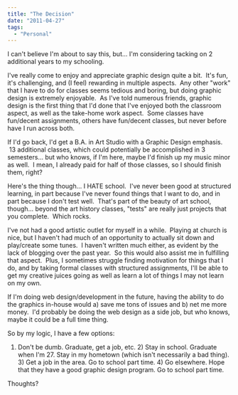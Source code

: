```yaml
---
title: "The Decision"
date: "2011-04-27"
tags:
  - "Personal"
---
```


I can't believe I'm about to say this, but... I'm considering tacking on 2 additional years to my schooling.

I've really come to enjoy and appreciate graphic design quite a bit.  It's fun, it's challenging, and (I feel) rewarding in multiple aspects.  Any other "work" that I have to do for classes seems tedious and boring, but doing graphic design is extremely enjoyable.  As I've told numerous friends, graphic design is the first thing that I'd done that I've enjoyed both the classroom aspect, as well as the take-home work aspect.  Some classes have fun/decent assignments, others have fun/decent classes, but never before have I run across both.

If I'd go back, I'd get a B.A. in Art Studio with a Graphic Design emphasis.  13 additional classes, which could potentially be accomplished in 3 semesters... but who knows, if I'm here, maybe I'd finish up my music minor as well.  I mean, I already paid for half of those classes, so I should finish them, right?

Here's the thing though... I HATE school.  I've never been good at structured learning, in part because I've never found things that I want to do, and in part because I don't test well.  That's part of the beauty of art school, though... beyond the art history classes, "tests" are really just projects that you complete.  Which rocks.

I've not had a good artistic outlet for myself in a while.  Playing at church is nice, but I haven't had much of an opportunity to actually sit down and play/create some tunes.  I haven't written much either, as evident by the lack of blogging over the past year.  So this would also assist me in fulfilling that aspect.  Plus, I sometimes struggle finding motivation for things that I do, and by taking formal classes with structured assignments, I'll be able to get my creative juices going as well as learn a lot of things I may not learn on my own.

If I'm doing web design/development in the future, having the ability to do the graphics in-house would a) save me tons of issues and b) net me more money.  I'd probably be doing the web design as a side job, but who knows, maybe it could be a full time thing.

So by my logic, I have a few options:

1) Don't be dumb. Graduate, get a job, etc. 2) Stay in school. Graduate when I'm 27. Stay in my hometown (which isn't necessarily a bad thing). 3) Get a job in the area. Go to school part time. 4) Go elsewhere. Hope that they have a good graphic design program. Go to school part time.

Thoughts?
